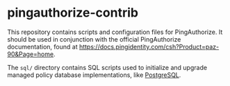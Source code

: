 # pingauthorize-contrib

This repository contains scripts and configuration files for PingAuthorize. It should be used in conjunction with the
official PingAuthorize documentation, found at https://docs.pingidentity.com/csh?Product=paz-90&Page=home.

The `sql/` directory contains SQL scripts used to initialize and upgrade managed policy database implementations, like
[PostgreSQL](./sql/postgresql).

